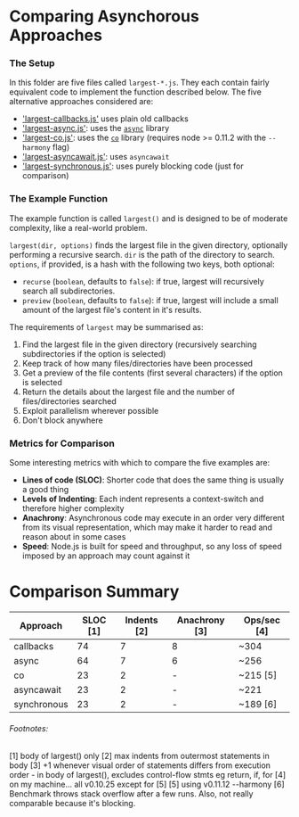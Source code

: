 # Comparing Asynchorous Approaches



### The Setup
In this folder are five files called `largest-*.js`. They each contain fairly equivalent code to implement the function described below. The five alternative approaches considered are:

* ['largest-callbacks.js'](./largest-callbacks.js) uses plain old callbacks
* ['largest-async.js'](./largest-async.js): uses the [`async`](https://github.com/caolan/async) library
* ['largest-co.js'](./largest-co.js): uses the [`co`](https://github.com/visionmedia/co) library (requires node >= 0.11.2 with the `--harmony` flag)
* ['largest-asyncawait.js'](./largest-asyncawait.js): uses `asyncawait`
* ['largest-synchronous.js'](./largest-synchronous.js): uses purely blocking code (just for comparison)



### The Example Function
The example function is called `largest()` and is designed to be of moderate complexity, like a real-world problem.

`largest(dir, options)` finds the largest file in the given directory, optionally performing a recursive search. `dir` is the path of the directory to search. `options`, if provided, is a hash with the following two keys, both optional:

* `recurse` (`boolean`, defaults to `false`): if true, largest will recursively search all subdirectories.
* `preview` (`boolean`, defaults to `false`): if true, largest will include a small amount of the largest file's content in it's results.

The requirements of `largest` may be summarised as:

1. Find the largest file in the given directory (recursively searching subdirectories if the option is selected)
2. Keep track of how many files/directories have been processed
3. Get a preview of the file contents (first several characters) if the option is selected
4. Return the details about the largest file and the number of files/directories searched
5. Exploit parallelism wherever possible
6. Don't block anywhere



### Metrics for Comparison
Some interesting metrics with which to compare the five examples are:

* **Lines of code (SLOC)**: Shorter code that does the same thing is usually a good thing
* **Levels of Indenting**: Each indent represents a context-switch and therefore higher complexity
* **Anachrony**: Asynchronous code may execute in an order very different from its visual representation, which may make it harder to read and reason about in some cases
* **Speed**: Node.js is built for speed and throughput, so any loss of speed imposed by an approach may count against it 


# Comparison Summary

| Approach      | SLOC [1] | Indents [2] | Anachrony [3] | Ops/sec [4] |
| ------------- | -------- | ----------- | ------------- | ----------- |
| callbacks     |       74 |           7 |             8 |    ~304     |
| async         |       64 |           7 |             6 |    ~256     |
| co            |       23 |           2 |             - |    ~215 [5] |
| asyncawait    |       23 |           2 |             - |    ~221     |
| synchronous   |       23 |           2 |             - |    ~189 [6] |

###### Footnotes:

[1] body of largest() only
[2] max indents from outermost statements in body
[3] +1 whenever visual order of statements differs from execution order - in body of largest(), excludes control-flow stmts eg return, if, for
[4] on my machine... all v0.10.25 except for [5]
[5] using v0.11.12 --harmony
[6] Benchmark throws stack overflow after a few runs. Also, not really comparable because it's blocking.

